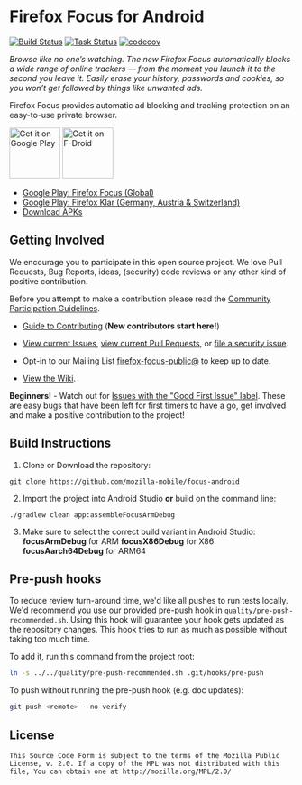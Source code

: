# Firefox Focus for Android

[![Build Status](https://travis-ci.org/mozilla-mobile/focus-android.svg?branch=master)](https://travis-ci.org/mozilla-mobile/focus-android)
[![Task Status](https://github.taskcluster.net/v1/repository/mozilla-mobile/focus-android/master/badge.svg)](https://github.taskcluster.net/v1/repository/mozilla-mobile/focus-android/master/latest)
[![codecov](https://codecov.io/gh/mozilla-mobile/focus-android/branch/master/graph/badge.svg)](https://codecov.io/gh/mozilla-mobile/focus-android/branch/master)


_Browse like no one’s watching. The new Firefox Focus automatically blocks a wide range of online trackers — from the moment you launch it to the second you leave it. Easily erase your history, passwords and cookies, so you won’t get followed by things like unwanted ads._ 

Firefox Focus provides automatic ad blocking and tracking protection on an easy-to-use private browser.

<a href="https://play.google.com/store/apps/details?id=org.grabski.focus" target="_blank"><img src="https://play.google.com/intl/en_us/badges/images/generic/en-play-badge.png" alt="Get it on Google Play" height="90"/></a>
<a href="https://f-droid.org/en/packages/org.mozilla.klar/" target="_blank">
<img src="https://f-droid.org/badge/get-it-on.png" alt="Get it on F-Droid" height="90"/></a>

* [Google Play: Firefox Focus (Global)](https://play.google.com/store/apps/details?id=org.grabski.focus)
* [Google Play: Firefox Klar (Germany, Austria & Switzerland)](https://play.google.com/store/apps/details?id=org.mozilla.klar)
* [Download APKs](https://github.com/mozilla-mobile/focus-android/releases)

## Getting Involved


We encourage you to participate in this open source project. We love Pull Requests, Bug Reports, ideas, (security) code reviews or any other kind of positive contribution. 

Before you attempt to make a contribution please read the [Community Participation Guidelines](https://www.mozilla.org/en-US/about/governance/policies/participation/).

* [Guide to Contributing](https://github.com/mozilla-mobile/shared-docs/blob/master/android/CONTRIBUTING.md) (**New contributors start here!**)

* [View current Issues](https://github.com/mozilla-mobile/focus-android/issues), [view current Pull Requests](https://github.com/mozilla-mobile/focus-android/pulls), or [file a security issue][sec issue].

* Opt-in to our Mailing List [firefox-focus-public@](https://mail.mozilla.org/listinfo/firefox-focus-public) to keep up to date.

* [View the Wiki](https://github.com/mozilla-mobile/focus-android/wiki).

**Beginners!** - Watch out for [Issues with the "Good First Issue" label](https://github.com/mozilla-mobile/focus-android/issues?q=is%3Aopen+is%3Aissue+label%3A%22good+first+issue%22). These are easy bugs that have been left for first timers to have a go, get involved and make a positive contribution to the project!

## Build Instructions


1. Clone or Download the repository:

  ```shell
  git clone https://github.com/mozilla-mobile/focus-android
  ```

2. Import the project into Android Studio **or** build on the command line:

  ```shell
  ./gradlew clean app:assembleFocusArmDebug
  ```

3. Make sure to select the correct build variant in Android Studio:
**focusArmDebug** for ARM
**focusX86Debug** for X86
**focusAarch64Debug** for ARM64

## Pre-push hooks
To reduce review turn-around time, we'd like all pushes to run tests locally. We'd
recommend you use our provided pre-push hook in `quality/pre-push-recommended.sh`.
Using this hook will guarantee your hook gets updated as the repository changes.
This hook tries to run as much as possible without taking too much time.

To add it, run this command from the project root:
```sh
ln -s ../../quality/pre-push-recommended.sh .git/hooks/pre-push
```

To push without running the pre-push hook (e.g. doc updates):
```sh
git push <remote> --no-verify
```

## License


    This Source Code Form is subject to the terms of the Mozilla Public
    License, v. 2.0. If a copy of the MPL was not distributed with this
    file, You can obtain one at http://mozilla.org/MPL/2.0/

[sec issue]: https://bugzilla.mozilla.org/enter_bug.cgi?assigned_to=nobody%40mozilla.org&bug_file_loc=http%3A%2F%2F&bug_ignored=0&bug_severity=normal&bug_status=NEW&cf_fx_iteration=---&cf_fx_points=---&component=Security%3A%20Android&contenttypemethod=autodetect&contenttypeselection=text%2Fplain&defined_groups=1&flag_type-4=X&flag_type-607=X&flag_type-791=X&flag_type-800=X&flag_type-803=X&form_name=enter_bug&groups=firefox-core-security&maketemplate=Remember%20values%20as%20bookmarkable%20template&op_sys=Unspecified&priority=--&product=Focus&rep_platform=Unspecified&target_milestone=---&version=---
